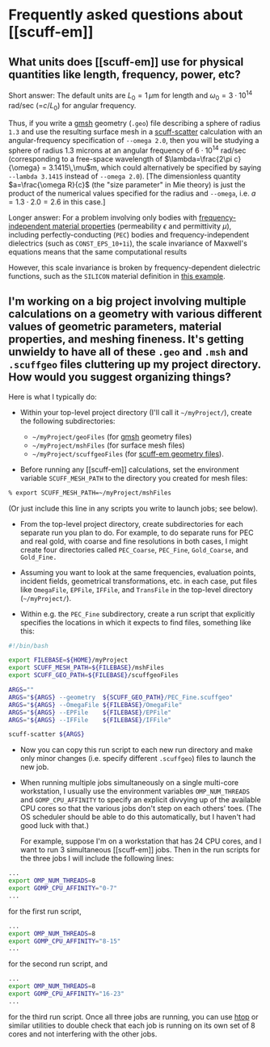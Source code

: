 # Frequently asked questions about [[scuff-em]]

## What units does [[scuff-em]] use for physical quantities like length, frequency, power, etc?

Short answer: The default units are $L_0=1\, \mu\text{m}$ for length
and $\omega_0=3\cdot 10^{14}$ rad/sec (=$c/L_0)$ for angular frequency.

Thus, if you write a 
[<span class="SC">gmsh</sc>][gmsh]
geometry (`.geo`) file describing a sphere
of radius `1.3` and use the resulting surface mesh in a
[<span class="SC">scuff-scatter</sc>][scuff-scatter] calculation
with an angular-frequency specification of `--omega 2.0`,
then you will be studying a sphere of radius 1.3 microns
at an angular frequency of $6\cdot 10^{14}$ rad/sec 
(corresponding to a free-space wavelength of 
$\lambda=\frac{2\pi c}{\omega} = 3.1415\,\mu$m,
which could alternatively be specified by saying
`--lambda 3.1415` instead of `--omega 2.0`).
[The dimensionless quantity $a=\frac{\omega R}{c}$
 (the "size parameter" in Mie theory) 
  is just the product of the numerical values specified
  for the radius and `--omega`, i.e. $a=1.3 \cdot 2.0=2.6$
  in this case.]

Longer answer: 
For a problem involving only bodies with
[frequency-independent material properties][Materials]
(permeability $\epsilon$ and permittivity $\mu$),
including perfectly-conducting (`PEC`) bodies and
frequency-independent dielectrics
(such as `CONST_EPS_10+1i`), the scale invariance
of Maxwell's equations means that the same
computational results 

However, this scale invariance is broken by
frequency-dependent dielectric functions, such
as the `SILICON` material definition in 
[this example][SiliconSlabs].

## I'm working on a big project involving multiple calculations on a geometry with various different values of geometric parameters, material properties, and meshing fineness. It's getting unwieldy to have all of these `.geo` and `.msh` and `.scuffgeo` files cluttering up my project directory. How would you suggest organizing things?

Here is what I typically do:

+ Within your top-level project directory (I'll call it
      `~/myProject/`), create the following subdirectories:
    + `~/myProject/geoFiles` (for [<span class="SC">gmsh</span>][gmsh] geometry files)
    + `~/myProject/mshFiles` (for surface mesh files)
    + `~/myProject/scuffgeoFiles` (for [<span class="SC">scuff-em</span> geometry files][Geometries]).

+ Before running any [[scuff-em]] calculations, set the
    environment variable `SCUFF_MESH_PATH` to the directory
    you created for mesh files:

````bash
% export SCUFF_MESH_PATH=~/myProject/mshFiles
````

(Or just include this line in any scripts you write to launch jobs; see below).

+ From the top-level project directory, create subdirectories for
    each separate run you plan to do. For example, to do separate
    runs for PEC and real gold, with coarse and fine resolutions 
    in both cases, I might create four directories called 
    `PEC_Coarse`, `PEC_Fine`, `Gold_Coarse`, and `Gold_Fine.`

+ Assuming you want to look at the same frequencies, evaluation points,
    incident fields, geometrical transformations, etc. in each case, 
    put files like `OmegaFile`, `EPFile`, `IFFile`, and `TransFile` 
    in the top-level directory (`~/myProject/`).

+ Within e.g. the `PEC_Fine` subdirectory, create a run script
    that explicitly specifies the locations in which it expects
    to find files, something like this:

````bash
#!/bin/bash

export FILEBASE=${HOME}/myProject
export SCUFF_MESH_PATH=${FILEBASE}/mshFiles
export SCUFF_GEO_PATH=${FILEBASE}/scuffgeoFiles

ARGS=""
ARGS="${ARGS} --geometry  ${SCUFF_GEO_PATH}/PEC_Fine.scuffgeo"
ARGS="${ARGS} --OmegaFile ${FILEBASE}/OmegaFile"
ARGS="${ARGS} --EPFile    ${FILEBASE}/EPFile"
ARGS="${ARGS} --IFFile    ${FILEBASE}/IFFile"  

scuff-scatter ${ARGS}

````

+ Now you can copy this run script to each new run directory 
    and make only minor changes (i.e. specify different `.scuffgeo`)
    files to launch the new job.

+ When running multiple jobs simultaneously on a single
    multi-core workstation, I usually use the environment variables
    `OMP_NUM_THREADS` and `GOMP_CPU_AFFINITY` to specify an 
    explicit divvying up of the available CPU cores so that 
    the various jobs don't step on each others' toes. (The
    OS scheduler should be able to do this automatically, but 
    I haven't had good luck with that.)
    
    For example, suppose I'm on a workstation that has 24 CPU cores,
    and I want to run 3 simultaneous [[scuff-em]] jobs.
    Then in the run scripts for the three jobs I will include
    the following lines:

````bash
...
export OMP_NUM_THREADS=8
export GOMP_CPU_AFFINITY="0-7"
...
````
for the first run script,

````bash
...
export OMP_NUM_THREADS=8
export GOMP_CPU_AFFINITY="8-15"
...
````

for the second run script, and 

````bash
...
export OMP_NUM_THREADS=8
export GOMP_CPU_AFFINITY="16-23"
...
````
for the third run script. Once all three jobs
are running, you can use 
[<span class="SC">htop</sc>](http://hisham.hm/htop/)
or similar utilities to double check that each 
job is running on its own set of 8 cores and 
not interfering with the other jobs.

[GMSH]:                        http://www.geuz.org/gmsh
[scuff-scatter]:               ../applications/scuff-scatter/scuff-scatter.md
[Geometries]:                  ../reference/Geometries.md
[Materials]:                   ../reference/Materials.md
[SiliconSlabs]:                ../examples/SiliconSlabs/SiliconSlabs.md
